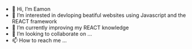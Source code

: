- 👋 Hi, I’m Eamon
- 👀 I’m interested in devloping beatiful websites using Javascript and the REACT framework
- 🌱 I’m currently improving my REACT knowledge
- 💞️ I’m looking to collaborate on ...
- 📫 How to reach me ...


